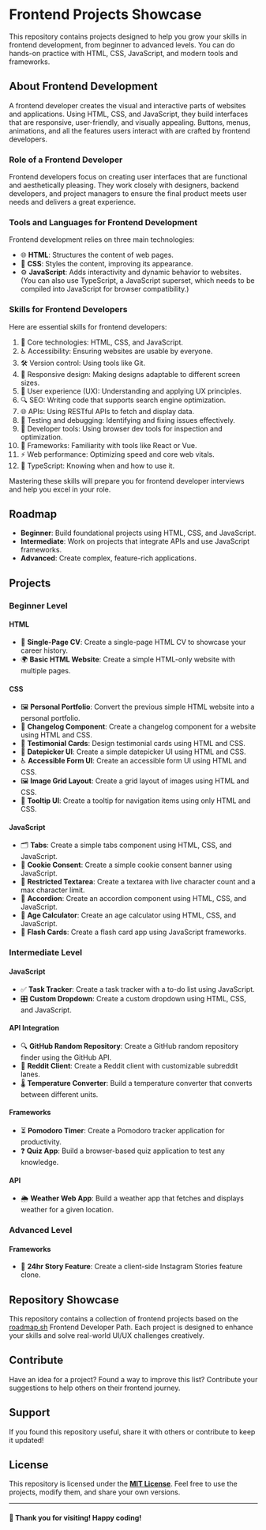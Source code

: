 # Frontend Projects Showcase

This repository contains projects designed to help you grow your skills in frontend development, from beginner to advanced levels. You can do hands-on practice with HTML, CSS, JavaScript, and modern tools and frameworks.

## About Frontend Development

A frontend developer creates the visual and interactive parts of websites and applications. Using HTML, CSS, and JavaScript, they build interfaces that are responsive, user-friendly, and visually appealing. Buttons, menus, animations, and all the features users interact with are crafted by frontend developers.

### Role of a Frontend Developer

Frontend developers focus on creating user interfaces that are functional and aesthetically pleasing. They work closely with designers, backend developers, and project managers to ensure the final product meets user needs and delivers a great experience.

### Tools and Languages for Frontend Development

Frontend development relies on three main technologies:

- 🌐 **HTML**: Structures the content of web pages.
- 🎨 **CSS**: Styles the content, improving its appearance.
- ⚙️ **JavaScript**: Adds interactivity and dynamic behavior to websites. (You can also use TypeScript, a JavaScript superset, which needs to be compiled into JavaScript for browser compatibility.)

### Skills for Frontend Developers

Here are essential skills for frontend developers:

1. 🧱 Core technologies: HTML, CSS, and JavaScript.
2. ♿ Accessibility: Ensuring websites are usable by everyone.
3. 🛠️ Version control: Using tools like Git.
4. 📱 Responsive design: Making designs adaptable to different screen sizes.
5. 🎯 User experience (UX): Understanding and applying UX principles.
6. 🔍 SEO: Writing code that supports search engine optimization.
7. 🌐 APIs: Using RESTful APIs to fetch and display data.
8. 🐞 Testing and debugging: Identifying and fixing issues effectively.
9. 🔎 Developer tools: Using browser dev tools for inspection and optimization.
10. 🚀 Frameworks: Familiarity with tools like React or Vue.
11. ⚡ Web performance: Optimizing speed and core web vitals.
12. 📜 TypeScript: Knowing when and how to use it.

Mastering these skills will prepare you for frontend developer interviews and help you excel in your role.

## Roadmap

- **Beginner**: Build foundational projects using HTML, CSS, and JavaScript.
- **Intermediate**: Work on projects that integrate APIs and use JavaScript frameworks.
- **Advanced**: Create complex, feature-rich applications.

## Projects

### Beginner Level

#### HTML
- 📄 **Single-Page CV**: Create a single-page HTML CV to showcase your career history.
- 🌍 **Basic HTML Website**: Create a simple HTML-only website with multiple pages.

#### CSS
- 🖼️ **Personal Portfolio**: Convert the previous simple HTML website into a personal portfolio.
- 📜 **Changelog Component**: Create a changelog component for a website using HTML and CSS.
- 📝 **Testimonial Cards**: Design testimonial cards using HTML and CSS.
- 📅 **Datepicker UI**: Create a simple datepicker UI using HTML and CSS.
- ♿ **Accessible Form UI**: Create an accessible form UI using HTML and CSS.
- 🖼️ **Image Grid Layout**: Create a grid layout of images using HTML and CSS.
- 🔧 **Tooltip UI**: Create a tooltip for navigation items using only HTML and CSS.

#### JavaScript
- 🗂️ **Tabs**: Create a simple tabs component using HTML, CSS, and JavaScript.
- 🍪 **Cookie Consent**: Create a simple cookie consent banner using JavaScript.
- 📝 **Restricted Textarea**: Create a textarea with live character count and a max character limit.
- 🔽 **Accordion**: Create an accordion component using HTML, CSS, and JavaScript.
- 📅 **Age Calculator**: Create an age calculator using HTML, CSS, and JavaScript.
- 🎴 **Flash Cards**: Create a flash card app using JavaScript frameworks.

### Intermediate Level

#### JavaScript
- ✅ **Task Tracker**: Create a task tracker with a to-do list using JavaScript.
- 🎛️ **Custom Dropdown**: Create a custom dropdown using HTML, CSS, and JavaScript.

#### API Integration
- 🔍 **GitHub Random Repository**: Create a GitHub random repository finder using the GitHub API.
- 🔗 **Reddit Client**: Create a Reddit client with customizable subreddit lanes.
- 🌡️ **Temperature Converter**: Build a temperature converter that converts between different units.

#### Frameworks
- ⏳ **Pomodoro Timer**: Create a Pomodoro tracker application for productivity.
- ❓ **Quiz App**: Build a browser-based quiz application to test any knowledge.

#### API
- 🌦️ **Weather Web App**: Build a weather app that fetches and displays weather for a given location.

### Advanced Level

#### Frameworks
- 📖 **24hr Story Feature**: Create a client-side Instagram Stories feature clone.

## Repository Showcase

This repository contains a collection of frontend projects based on the [roadmap.sh](https://roadmap.sh/frontend) Frontend Developer Path. Each project is designed to enhance your skills and solve real-world UI/UX challenges creatively.

## Contribute

Have an idea for a project? Found a way to improve this list? Contribute your suggestions to help others on their frontend journey.

## Support

If you found this repository useful, share it with others or contribute to keep it updated!

## License

This repository is licensed under the **[MIT License](https://opensource.org/license/mit)**. Feel free to use the projects, modify them, and share your own versions.

---

#### 🌟 Thank you for visiting! Happy coding!
